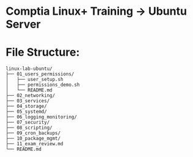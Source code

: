 # Comptia Linux+ Training -> Ubuntu Server


# File Structure:
```
linux-lab-ubuntu/
├── 01_users_permissions/
│   ├── user_setup.sh
│   ├── permissions_demo.sh
│   └── README.md
├── 02_networking/
├── 03_services/
├── 04_storage/
├── 05_systemd/
├── 06_logging_monitoring/
├── 07_security/
├── 08_scripting/
├── 09_cron_backups/
├── 10_package_mgmt/
├── 11_exam_review.md
└── README.md
```
